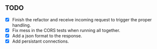 ## TODO
- [x] Finish the refactor and receive incoming request to trigger the proper handling.
- [x] Fix mess in the CORS tests when running all together.
- [x] Add a json format to the response.
- [x] Add persistant connections.